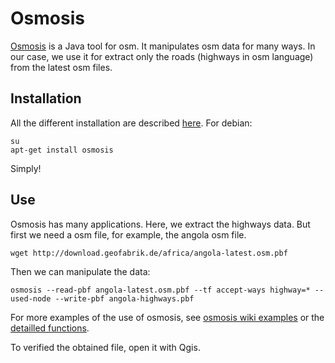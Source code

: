 # Osmosis

[Osmosis](http://wiki.openstreetmap.org/wiki/Osmosis "link to osmosis") is a Java tool for osm. It manipulates osm data for many ways. In our case, we use it for extract only the roads (highways in osm language) from the latest osm files.  

## Installation

All the different installation are described [here](http://wiki.openstreetmap.org/wiki/Osmosis/Installation#Linux). For debian:

    su  
    apt-get install osmosis

Simply!

## Use

Osmosis has many applications. Here, we extract the highways data. But first we need a osm file, for example, the angola osm file.

    wget http://download.geofabrik.de/africa/angola-latest.osm.pbf

Then we can manipulate the data:

    osmosis --read-pbf angola-latest.osm.pbf --tf accept-ways highway=* --used-node --write-pbf angola-highways.pbf

For more examples of the use of osmosis, see  [osmosis wiki examples](http://wiki.openstreetmap.org/wiki/Osmosis/Examples) or the [detailled functions](http://wiki.openstreetmap.org/wiki/Osmosis/Detailed_Usage_0.45).  

To verified the obtained file, open it with Qgis.

